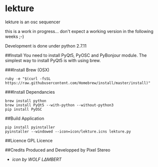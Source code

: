 # lekture
lekture is an osc sequencer

this is a work in progress… don't expect a working version in the following weeks ;-)

Development is done under python 2.7.11

##Install
You need to install PyQt5, PyOSC and PyBonjour module. The simplest way to install PyQt5 is with using brew.

###Install Brew (OSX)

    ruby -e "$(curl -fsSL https://raw.githubusercontent.com/Homebrew/install/master/install)"

###Install Dependancies

    brew install python
    brew install PyQt5 --with-python --without-python3
    pip install PyOSC

##Build Application

    pip install pyinstaller
    pyinstaller --windowed --icon=icon/lekture.icns lekture.py

##Licence
GPL Licence

##Credits
Produced and Developped by Pixel Stereo
* *icon by WOLF LΔMBERT*


